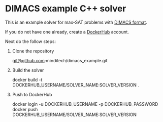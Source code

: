 # DIMACS example C++ solver

This is an example solver for max-SAT problems with <a href="http://people.sc.fsu.edu/~jburkardt/data/cnf/cnf.html">DIMACS format</a>.

If you do not have one already, create a <a href="http://dockerhub.com">DockerHub</a> account.

Next do the follow steps:

1. Clone the repository
 
    git@github.com:minditech/dimacs_example.git

2. Build the solver

    docker build -t DOCKERHUB_USERNAME/SOLVER_NAME:SOLVER_VERSION .

3. Push to DockerHub

    docker login -u DOCKERHUB_USERNAME -p DOCKERHUB_PASSWORD
    docker push DOCKERHUB_USERNAME/SOLVER_NAME:SOLVER_VERSION
